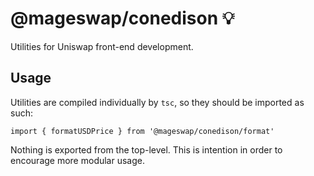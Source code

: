# @mageswap/conedison 💡

Utilities for Uniswap front-end development.

## Usage

Utilities are compiled individually by `tsc`, so they should be imported as such:

    import { formatUSDPrice } from '@mageswap/conedison/format'

Nothing is exported from the top-level. This is intention in order to encourage more modular usage.
